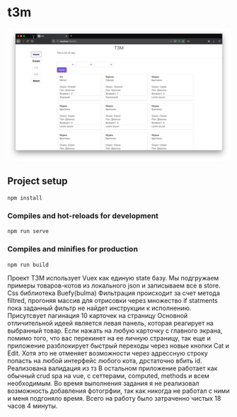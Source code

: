 # t3m

![Simple mainpage screenshot](https://github.com/DonVeds/T3M/blob/master/Screenshot%202020-03-05%20at%2011.02.52.png "Simple mainpage screenshot")

## Project setup
```
npm install
```
### Compiles and hot-reloads for development
```
npm run serve
```
### Compiles and minifies for production
```
npm run build
```

Проект T3M использует Vuex как единую state базу. Мы подгружаем примеры товаров-котов из локального json и записываем все в store. Css библиотека Buefy(bulma)
Фильтрация происходит за счет метода filtred, прогоняя массив для отрисовки через множество if statments пока заданный фильтр не найдет инструкции к исполнению. Присутсвует пагинация 10 карточек на страницу
Основной отличительной идеей является левая панель, которая реагирует на выбранный товар. Если нажать на любую карточку с главного экрана, помимо того, что вас перекинет на ее личную страницу, так еще и приложение разблокирует быстрый переходы через новые кнопки Cat и Edit. Хотя это не отменяет возможности через адрессную строку попасть на любой интерфейс любого кота, дрстаточно вбить id.
Реализована валидация из тз
В остальном приложение работает как обычный crud spa на vue, с сеттерами, computed, methods и всем необходимым.
Во время выполнения задания я не реализовал возможность добавления фотогрфии, так как никогда не работал с ними и меня подгоняло время. 
Всего на работу было затраченно чистых 18 часов 4 минуты.


